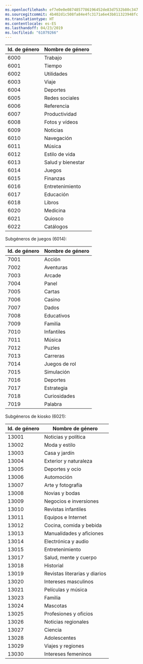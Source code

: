 ```yaml
---
ms.openlocfilehash: ef7e0e0e0874857786196452de83d7532b80c347
ms.sourcegitcommit: 4b402d1c508fa84e4fc3171a6e43b811323948fc
ms.translationtype: HT
ms.contentlocale: es-ES
ms.lasthandoff: 04/23/2019
ms.locfileid: "61079266"
---
```

|Id. de género|Nombre de género|
|---|---|
|6000|Trabajo|
|6001|Tiempo|
|6002|Utilidades|
|6003|Viaje|
|6004|Deportes|
|6005|Redes sociales|
|6006|Referencia|
|6007|Productividad|
|6008|Fotos y vídeos|
|6009|Noticias|
|6010|Navegación|
|6011|Música|
|6012|Estilo de vida|
|6013|Salud y bienestar|
|6014|Juegos|
|6015|Finanzas|
|6016|Entretenimiento|
|6017|Educación|
|6018|Libros|
|6020|Medicina|
|6021|Quiosco|
|6022|Catálogos|

Subgéneros de juegos (6014):

|Id. de género|Nombre de género|
|---|---|
|7001|Acción|
|7002|Aventuras|
|7003|Arcade|
|7004|Panel|
|7005|Cartas|
|7006|Casino|
|7007|Dados|
|7008|Educativos|
|7009|Familia|
|7010|Infantiles|
|7011|Música|
|7012|Puzles|
|7013|Carreras|
|7014|Juegos de rol|
|7015|Simulación|
|7016|Deportes|
|7017|Estrategia|
|7018|Curiosidades|
|7019|Palabra|

Subgéneros de kiosko (6021):

|Id. de género|Nombre de género|
|---|---|
|13001|Noticias y política|
|13002|Moda y estilo|
|13003|Casa y jardín|
|13004|Exterior y naturaleza|
|13005|Deportes y ocio|
|13006|Automoción|
|13007|Arte y fotografía|
|13008|Novias y bodas|
|13009|Negocios e inversiones|
|13010|Revistas infantiles|
|13011|Equipos e Internet|
|13012|Cocina, comida y bebida|
|13013|Manualidades y aficiones|
|13014|Electrónica y audio|
|13015|Entretenimiento|
|13017|Salud, mente y cuerpo|
|13018|Historial|
|13019|Revistas literarias y diarios|
|13020|Intereses masculinos|
|13021|Películas y música|
|13023|Familia|
|13024|Mascotas|
|13025|Profesiones y oficios|
|13026|Noticias regionales|
|13027|Ciencia|
|13028|Adolescentes|
|13029|Viajes y regiones|
|13030|Intereses femeninos|

